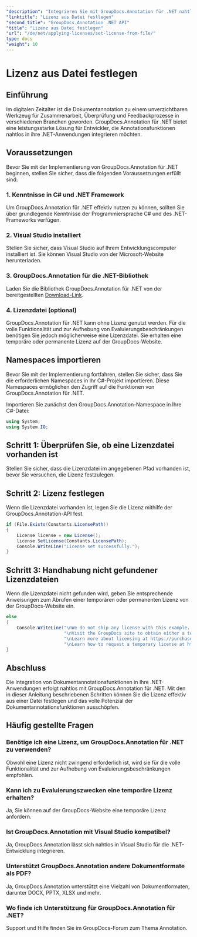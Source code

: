 ```yaml
---
"description": "Integrieren Sie mit GroupDocs.Annotation für .NET nahtlos leistungsstarke Funktionen zur Dokumentanmerkung in Ihre .NET-Anwendungen."
"linktitle": "Lizenz aus Datei festlegen"
"second_title": "GroupDocs.Annotation .NET API"
"title": "Lizenz aus Datei festlegen"
"url": "/de/net/applying-licenses/set-license-from-file/"
type: docs
"weight": 10
---
```


# Lizenz aus Datei festlegen

## Einführung
Im digitalen Zeitalter ist die Dokumentannotation zu einem unverzichtbaren Werkzeug für Zusammenarbeit, Überprüfung und Feedbackprozesse in verschiedenen Branchen geworden. GroupDocs.Annotation für .NET bietet eine leistungsstarke Lösung für Entwickler, die Annotationsfunktionen nahtlos in ihre .NET-Anwendungen integrieren möchten.
## Voraussetzungen
Bevor Sie mit der Implementierung von GroupDocs.Annotation für .NET beginnen, stellen Sie sicher, dass die folgenden Voraussetzungen erfüllt sind:
### 1. Kenntnisse in C# und .NET Framework
Um GroupDocs.Annotation für .NET effektiv nutzen zu können, sollten Sie über grundlegende Kenntnisse der Programmiersprache C# und des .NET-Frameworks verfügen.
### 2. Visual Studio installiert
Stellen Sie sicher, dass Visual Studio auf Ihrem Entwicklungscomputer installiert ist. Sie können Visual Studio von der Microsoft-Website herunterladen.
### 3. GroupDocs.Annotation für die .NET-Bibliothek
Laden Sie die Bibliothek GroupDocs.Annotation für .NET von der bereitgestellten [Download-Link](https://releases.groupdocs.com/annotation/net/).
### 4. Lizenzdatei (optional)
GroupDocs.Annotation für .NET kann ohne Lizenz genutzt werden. Für die volle Funktionalität und zur Aufhebung von Evaluierungsbeschränkungen benötigen Sie jedoch möglicherweise eine Lizenzdatei. Sie erhalten eine temporäre oder permanente Lizenz auf der GroupDocs-Website.

## Namespaces importieren
Bevor Sie mit der Implementierung fortfahren, stellen Sie sicher, dass Sie die erforderlichen Namespaces in Ihr C#-Projekt importieren. Diese Namespaces ermöglichen den Zugriff auf die Funktionen von GroupDocs.Annotation für .NET.

Importieren Sie zunächst den GroupDocs.Annotation-Namespace in Ihre C#-Datei:
```csharp
using System;
using System.IO;
```
## Schritt 1: Überprüfen Sie, ob eine Lizenzdatei vorhanden ist
Stellen Sie sicher, dass die Lizenzdatei im angegebenen Pfad vorhanden ist, bevor Sie versuchen, die Lizenz festzulegen.
## Schritt 2: Lizenz festlegen
Wenn die Lizenzdatei vorhanden ist, legen Sie die Lizenz mithilfe der GroupDocs.Annotation-API fest.
```csharp
if (File.Exists(Constants.LicensePath))
{
    License license = new License();
    license.SetLicense(Constants.LicensePath);
    Console.WriteLine("License set successfully.");
}
```
## Schritt 3: Handhabung nicht gefundener Lizenzdateien
Wenn die Lizenzdatei nicht gefunden wird, geben Sie entsprechende Anweisungen zum Abrufen einer temporären oder permanenten Lizenz von der GroupDocs-Website ein.
```csharp
else
{
    Console.WriteLine("\nWe do not ship any license with this example. " +
                      "\nVisit the GroupDocs site to obtain either a temporary or permanent license. " +
                      "\nLearn more about licensing at https://purchase.groupdocs.com/faqs/licensing. " +
                      "\nLearn how to request a temporary license at https://purchase.groupdocs.com/temporary-license.");
}
```

## Abschluss
Die Integration von Dokumentannotationsfunktionen in Ihre .NET-Anwendungen erfolgt nahtlos mit GroupDocs.Annotation für .NET. Mit den in dieser Anleitung beschriebenen Schritten können Sie die Lizenz effektiv aus einer Datei festlegen und das volle Potenzial der Dokumentannotationsfunktionen ausschöpfen.
## Häufig gestellte Fragen
### Benötige ich eine Lizenz, um GroupDocs.Annotation für .NET zu verwenden?
Obwohl eine Lizenz nicht zwingend erforderlich ist, wird sie für die volle Funktionalität und zur Aufhebung von Evaluierungsbeschränkungen empfohlen.
### Kann ich zu Evaluierungszwecken eine temporäre Lizenz erhalten?
Ja, Sie können auf der GroupDocs-Website eine temporäre Lizenz anfordern.
### Ist GroupDocs.Annotation mit Visual Studio kompatibel?
Ja, GroupDocs.Annotation lässt sich nahtlos in Visual Studio für die .NET-Entwicklung integrieren.
### Unterstützt GroupDocs.Annotation andere Dokumentformate als PDF?
Ja, GroupDocs.Annotation unterstützt eine Vielzahl von Dokumentformaten, darunter DOCX, PPTX, XLSX und mehr.
### Wo finde ich Unterstützung für GroupDocs.Annotation für .NET?
Support und Hilfe finden Sie im GroupDocs-Forum zum Thema Annotation.